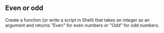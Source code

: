 ## Even or odd

Create a function (or write a script in Shell) that takes an integer as an argument and returns "Even" for even numbers or "Odd" for odd numbers. 